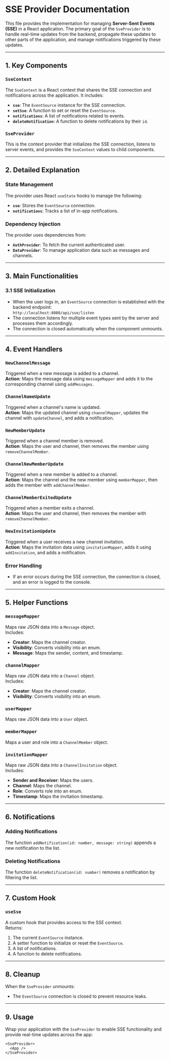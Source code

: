 # SSE Provider Documentation

This file provides the implementation for managing **Server-Sent Events (SSE)** in a React application. The primary goal of the `SseProvider` is to handle real-time updates from the backend, propagate these updates to other parts of the application, and manage notifications triggered by these updates.

---

## 1. Key Components

### `SseContext`
The `SseContext` is a React context that shares the SSE connection and notifications across the application. It includes:
- **`sse`**: The `EventSource` instance for the SSE connection.
- **`setSse`**: A function to set or reset the `EventSource`.
- **`notifications`**: A list of notifications related to events.
- **`deleteNotification`**: A function to delete notifications by their `id`.

### `SseProvider`
This is the context provider that initializes the SSE connection, listens to server events, and provides the `SseContext` values to child components.

---

## 2. Detailed Explanation

### State Management
The provider uses React `useState` hooks to manage the following:
- **`sse`**: Stores the `EventSource` connection.
- **`notifications`**: Tracks a list of in-app notifications.

### Dependency Injection
The provider uses dependencies from:
- **`AuthProvider`**: To fetch the current authenticated user.
- **`DataProvider`**: To manage application data such as messages and channels.

---

## 3. Main Functionalities

### 3.1 SSE Initialization
- When the user logs in, an `EventSource` connection is established with the backend endpoint:  
  `http://localhost:8080/api/sse/listen`
- The connection listens for multiple event types sent by the server and processes them accordingly.
- The connection is closed automatically when the component unmounts.

---

## 4. Event Handlers

### `NewChannelMessage`
Triggered when a new message is added to a channel.  
**Action**: Maps the message data using `messageMapper` and adds it to the corresponding channel using `addMessages`.

### `ChannelNameUpdate`
Triggered when a channel's name is updated.  
**Action**: Maps the updated channel using `channelMapper`, updates the channel with `updateChannel`, and adds a notification.

### `NewMemberUpdate`
Triggered when a channel member is removed.  
**Action**: Maps the user and channel, then removes the member using `removeChannelMember`.

### `ChannelNewMemberUpdate`
Triggered when a new member is added to a channel.  
**Action**: Maps the channel and the new member using `memberMapper`, then adds the member with `addChannelMember`.

### `ChannelMemberExitedUpdate`
Triggered when a member exits a channel.  
**Action**: Maps the user and channel, then removes the member with `removeChannelMember`.

### `NewInvitationUpdate`
Triggered when a user receives a new channel invitation.  
**Action**: Maps the invitation data using `invitationMapper`, adds it using `addInvitation`, and adds a notification.

### Error Handling
- If an error occurs during the SSE connection, the connection is closed, and an error is logged to the console.

---

## 5. Helper Functions

### `messageMapper`
Maps raw JSON data into a `Message` object.  
Includes:
- **Creator**: Maps the channel creator.
- **Visibility**: Converts visibility into an enum.
- **Message**: Maps the sender, content, and timestamp.

### `channelMapper`
Maps raw JSON data into a `Channel` object.  
Includes:
- **Creator**: Maps the channel creator.
- **Visibility**: Converts visibility into an enum.

### `userMapper`
Maps raw JSON data into a `User` object.

### `memberMapper`
Maps a user and role into a `ChannelMember` object.

### `invitationMapper`
Maps raw JSON data into a `ChannelInvitation` object.  
Includes:
- **Sender and Receiver**: Maps the users.
- **Channel**: Maps the channel.
- **Role**: Converts role into an enum.
- **Timestamp**: Maps the invitation timestamp.

---

## 6. Notifications

### Adding Notifications
The function `addNotification(id: number, message: string)` appends a new notification to the list.

### Deleting Notifications
The function `deleteNotification(id: number)` removes a notification by filtering the list.

---

## 7. Custom Hook

### `useSse`
A custom hook that provides access to the SSE context.  
Returns:
1. The current `EventSource` instance.
2. A setter function to initialize or reset the `EventSource`.
3. A list of notifications.
4. A function to delete notifications.

---

## 8. Cleanup

When the `SseProvider` unmounts:
- The `EventSource` connection is closed to prevent resource leaks.

---

## 9. Usage

Wrap your application with the `SseProvider` to enable SSE functionality and provide real-time updates across the app:
```tsx
<SseProvider>
  <App />
</SseProvider>

